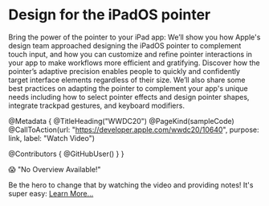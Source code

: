 # Design for the iPadOS pointer

Bring the power of the pointer to your iPad app: We’ll show you how Apple's design team approached designing the iPadOS pointer to complement touch input, and how you can customize and refine pointer interactions in your app to make workflows more efficient and gratifying. Discover how the pointer’s adaptive precision enables people to quickly and confidently target interface elements regardless of their size. We’ll also share some best practices on adapting the pointer to complement your app's unique needs including how to select pointer effects and design pointer shapes, integrate trackpad gestures, and keyboard modifiers.

@Metadata {
   @TitleHeading("WWDC20")
   @PageKind(sampleCode)
   @CallToAction(url: "https://developer.apple.com/wwdc20/10640", purpose: link, label: "Watch Video")

   @Contributors {
      @GitHubUser(<replace this with your GitHub handle>)
   }
}

😱 "No Overview Available!"

Be the hero to change that by watching the video and providing notes! It's super easy:
 [Learn More…](https://wwdcnotes.github.io/WWDCNotes/documentation/wwdcnotes/contributing)
